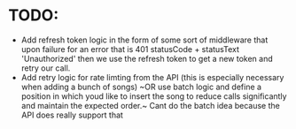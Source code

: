 # TODO:

- Add refresh token logic in the form of some sort of middleware that upon failure for an error that is 401 statusCode + statusText 'Unauthorized' then we use the refresh token to get a new token and retry our call.
- Add retry logic for rate limting from the API (this is especially necessary when adding a bunch of songs) ~OR use batch logic and define a position in which youd like to insert the song to reduce calls significantly and maintain the expected order.~ Cant do the batch idea because the API does really support that
